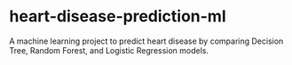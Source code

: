# heart-disease-prediction-ml
A machine learning project to predict heart disease by comparing Decision Tree, Random Forest, and Logistic Regression models.
